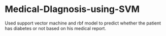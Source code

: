 # Medical-DIagnosis-using-SVM
Used support vector machine and rbf model to predict whether the patient has diabetes or not based on his medical report.
